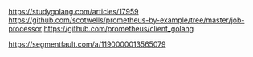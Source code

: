 https://studygolang.com/articles/17959
https://github.com/scotwells/prometheus-by-example/tree/master/job-processor
https://github.com/prometheus/client_golang

https://segmentfault.com/a/1190000013565079
